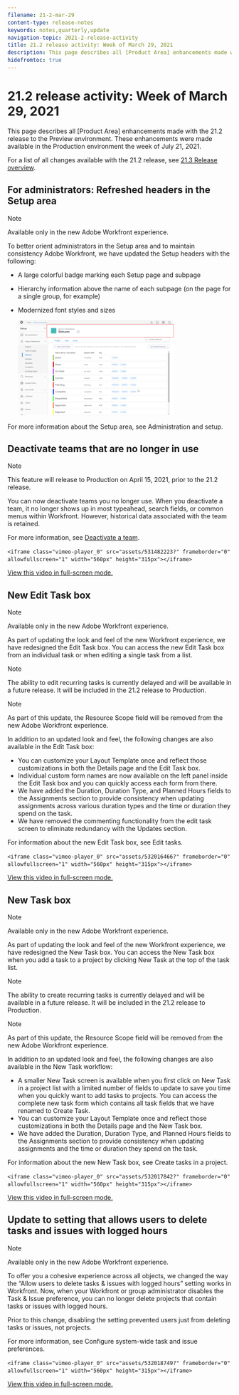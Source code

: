 ```yaml
---
filename: 21-2-mar-29
content-type: release-notes
keywords: notes,quarterly,update
navigation-topic: 2021-2-release-activity
title: 21.2 release activity: Week of March 29, 2021
description: This page describes all [Product Area] enhancements made with the 21.2 release to the Preview environment. These enhancements were made available in the Production environment the week of July 21, 2021.
hidefromtoc: true
---
```


# 21.2 release activity:&nbsp;Week of March 29, 2021

This page describes all [Product Area] enhancements made with the 21.2 release to the Preview environment. These enhancements were made available in the Production environment the week of July 21, 2021.

For a list of all changes available with the 21.2 release, see [21.3 Release overview](../../../product-announcements/product-releases/21.3-release-activity/21-3-release-overview.md).

## For administrators: Refreshed headers in the Setup area

>[!NOTE]
>
>Available only in the new Adobe Workfront experience.

To better orient administrators in the Setup area and to maintain consistency Adobe Workfront, we have updated the Setup headers with the following:

* A large colorful badge marking each Setup page and subpage
* Hierarchy information above the name of each subpage (on the page for a single group, for example)
* Modernized font styles and sizes

  ![](assets/updated-headers-in-setup-02-29-21-350x214.png)

For more information about the Setup area, see Administration and setup.

## Deactivate teams that are no longer in use

>[!NOTE]
>
>This feature will release to Production on April 15, 2021, prior to the 21.2 release.

You can now deactivate teams you no longer use. When you deactivate a team, it no longer shows up in most typeahead, search fields, or common menus within Workfront. However, historical data associated with the team is retained.

For more information, see [Deactivate a team](../../../people-teams-and-groups/create-and-manage-teams/deactivate-a-team.md).

```<iframe class="vimeo-player_0" src="assets/531482223?" frameborder="0" allowfullscreen="1" width="560px" height="315px"></iframe>```

[View this video in full-screen mode.](https://vimeo.com/531482223/e4dacfe1b6)

## New Edit Task box

>[!NOTE]
>
>Available only in the new Adobe Workfront experience.

As part of updating the look and feel of the new Workfront experience, we have redesigned the Edit Task box. You can access the new Edit Task box from an individual task or when editing a single task from a list.

>[!NOTE]
>
>The ability to edit recurring tasks is currently delayed and will be available in a future release. It will be included in the 21.2 release to Production.

>[!NOTE]
>
>As part of this update, the Resource Scope field will be removed from the new Adobe Workfront experience.

In addition to an updated look and feel, the following changes are also available in the Edit Task box:

* You can customize your Layout Template once and reflect those customizations in both the Details page and the Edit Task box.
* Individual custom form names are now available on the left panel inside the Edit Task box and you can quickly access each form from there.
* We have added the Duration, Duration Type, and Planned Hours fields to the Assignments section to provide consistency when updating assignments across various duration types and the time or duration they spend on the task.
* We have removed the commenting functionality from the edit task screen to eliminate redundancy with the Updates section.

For information about the new Edit Task box, see Edit tasks.

```<iframe class="vimeo-player_0" src="assets/532016466?" frameborder="0" allowfullscreen="1" width="560px" height="315px"></iframe>```

[View this video in full-screen mode.](https://vimeo.com/532016466/43c460aa79)

## New Task box

>[!NOTE]
>
>Available only in the new Adobe Workfront experience.

As part of updating the look and feel of the new Workfront experience, we have redesigned the New Task box. You can access the New Task box when you add a task to a project by clicking New Task at the top of the task list.

>[!NOTE]
>
>The ability to create recurring tasks is currently delayed and will be available in a future release. It will be included in the 21.2 release to Production.

>[!NOTE]
>
>As part of this update, the Resource Scope field will be removed from the new Adobe Workfront experience.

In addition to an updated look and feel, the following changes are also available in the New Task workflow:

* A smaller New Task screen is available when you first click on New Task in a project list with a limited number of fields to update to save you time when you quickly want to add tasks to projects. You can access the complete new task form which contains all task fields that we have renamed to Create Task.
* You can customize your Layout Template once and reflect those customizations in both the Details page and the New Task box.
* We have added the Duration, Duration Type, and Planned Hours fields to the Assignments section to provide consistency when updating assignments and the time or duration they spend on the task.

For information about the new New Task box, see Create tasks in a project.

```<iframe class="vimeo-player_0" src="assets/532017842?" frameborder="0" allowfullscreen="1" width="560px" height="315px"></iframe>```

[View this video in full-screen mode.](https://vimeo.com/532017842/ce691dffdd)

## Update to setting that allows users to delete tasks and issues with logged hours

>[!NOTE]
>
>Available only in the new Adobe Workfront experience.

To offer you a cohesive experience across all objects, we changed the way the “Allow users to delete tasks & issues with logged hours” setting works in Workfront. Now, when your Workfront or group administrator disables the Task & Issue preference, you can no longer delete projects that contain tasks or issues with logged hours.

Prior to this change, disabling the setting prevented users just from deleting tasks or issues, not projects.

For more information, see Configure system-wide task and issue preferences.

```<iframe class="vimeo-player_0" src="assets/532018749?" frameborder="0" allowfullscreen="1" width="560px" height="315px"></iframe>```

[View this video in full-screen mode.](https://vimeo.com/532018749/1926533b87) 
